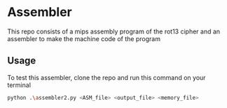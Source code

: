 # Assembler
This repo consists of a mips assembly program of the rot13 cipher and an assembler to make the machine code of the program

## Usage
To test this assembler, clone the repo and run this command on your terminal
```sh
python .\assembler2.py <ASM_file> <output_file> <memory_file>
```


